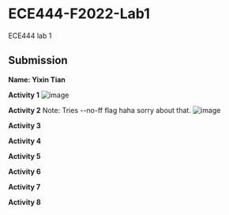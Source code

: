 # ECE444-F2022-Lab1
ECE444 lab 1

## Submission
**Name: Yixin Tian**

**Activity 1**
![image](https://user-images.githubusercontent.com/56566212/190656027-cb3cf872-f6c7-4a44-9c45-630f96dbee88.png)

**Activity 2**
Note: Tries --no-ff flag haha sorry about that.
![image](https://user-images.githubusercontent.com/56566212/190658053-e942435f-0c0c-48b8-8fa0-c0436857ccc9.png)

**Activity 3**

**Activity 4**

**Activity 5**

**Activity 6**

**Activity 7**

**Activity 8**
